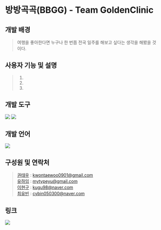 # 방방곡곡(BBGG) - Team GoldenClinic

## 개발 배경
 > 여행을 좋아한다면 누구나 한 번쯤 전국 일주를 해보고 싶다는 생각을 해봤을 것이다. 
 
## 사용자 기능 및 설명
   > 1. 
   > 2. 
   > 3. 
   
## 개발 도구
<img src="https://img.shields.io/badge/Xcode-147EFB?style=flat-square&logo=Xcode&logoColor=white"/></a>
<img src="https://img.shields.io/badge/Figma-F24E1E?style=flat-square&logo=Figma&logoColor=white"/></a> <br>

## 개발 언어
<img src="https://img.shields.io/badge/Swift-F05138?style=flat-square&logo=Swift&logoColor=white"/></a> <br>

## 구성원 및 연락처
> [권태우](https://github.com/boifromangye) : kwontaewoo0901@gmail.com  
> [유하임](https://github.com/typeYu) : mytypeyu@gmail.com  
> [이현구](https://github.com/kugu98) : kugu98@naver.com  
> [최유빈](https://github.com/cybin050300) : cybin050300@naver.com  

## 링크
<a href="https://trello.com/2022goldenclinic"><img src="https://img.shields.io/badge/Trello-blue?style=flat-square&logo=Trello&logoColor=white&link=https://trello.com/"/></a> 
